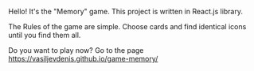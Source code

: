 Hello! It's the "Memory" game. This project is written in React.js library.

The Rules of the game are simple. Choose cards and find identical icons until you find them all.

Do you want to play now? Go to the page https://vasiljevdenis.github.io/game-memory/